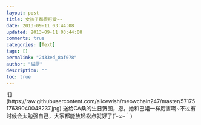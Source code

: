```yaml
---
layout: post
title: 女孩子都很可爱~~
date: 2013-09-11 03:44:08
updated: 2013-09-11 03:44:08
comments: true
categories: [Text]
tags: []
permalink: "2433ed_8af078"
author: "猫厨"
description: ""
toc: true
---
```


<p>
![](https://raw.githubusercontent.com/alicewish/meowchain247/master/5717517639040048237.jpg)
送给CA桑的生日贺图，恩，她和巴姐一样厉害啊~不过有时候会太勉强自己，大家都能放轻松点就好了(´-ω-｀)<br /></p>